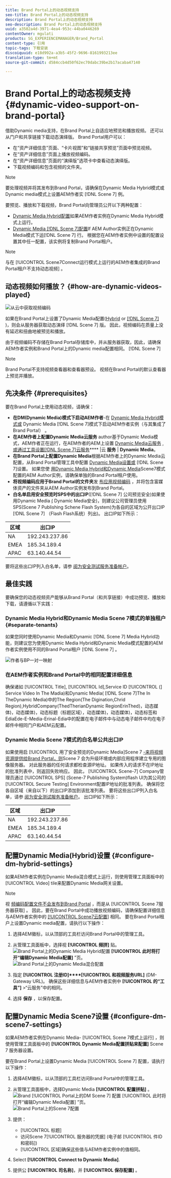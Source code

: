 ```yaml
---
title: Brand Portal上的动态视频支持
seo-title: Brand Portal上的动态视频支持
description: Brand Portal上的动态视频支持
seo-description: Brand Portal上的动态视频支持
uuid: a3502a4d-3971-4ea4-953c-44ba0446269
contentOwner: mgulati
products: SG_EXPERIENCEMANAGER/Brand_Portal
content-type: 引用
topic-tags: 下载安装
discoiquuid: e18d992a-a3b5-45f2-9696-8161993213ee
translation-type: tm+mt
source-git-commit: d584ccb4d50f62ec70dabc39be2b17acaba47140

---
```



# Brand Portal上的动态视频支持 {#dynamic-video-support-on-brand-portal}

借助Dynamic media支持，在Brand Portal上自适应地预览和播放视频。 还可以从门户和共享链接下载动态演绎版。
Brand Portal用户可以：

* 在“资产详细信息”页面、“卡片视图”和“链接共享预览”页面中预览视频。
* 在“资产详细信息”页面上播放视频编码。
* 在“资产详细信息”页面的“演绎版”选项卡中查看动态演绎版。
* 下载视频编码和包含视频的文件夹。

>[!NOTE]
>
>要处理视频并将其发布到Brand Portal，请确保在Dynamic Media Hybrid模式或Dynamic media模式上设置AEM作者实 [!DNL Scene 7] 例。

要预览、播放和下载视频，Brand Portal向管理员公开以下两种配置：

* [Dynamic Media Hybrid配置](#configure-dm-hybrid-settings)如果AEM作者实例在Dynamic Media Hybrid模式上运行。
* [Dynamic Media [!DNL Scene 7]配置](#configure-dm-scene7-settings)If AEM Author实例正在Dynamic Media模式下运[!DNL Scene 7] 行。
根据您在AEM作者实例中设置的配置设置其中任一配置，该实例将复制Brand Portal租户。

>[!NOTE]
>
>与在 [!UICONTROL Scene7Connect运行模式上运行的AEM作者集成的Brand Portal租户不支持动态视频] 。

## 动态视频如何播放？ {#how-are-dynamic-videos-played}

![从云中获取视频编码](assets/VideoEncodes.png)

如果在Brand Portal上设置了Dynamic Media配置([Hybrid](../using/dynamic-video-brand-portal.md#configure-dm-hybrid-settings) or [[!DNL Scene 7]](../using/dynamic-video-brand-portal.md#configure-dm-scene7-settings) )，则会从服务器获取动态演绎 [!DNL Scene 7] 版。 因此，视频编码在质量上没有延迟和扭曲地被预览和播放。

由于视频编码不存储在Brand Portal存储库中，并从服务器获取，因此，请确保AEM作者实例和Brand Portal上的Dynamic media配置相同。 [!DNL Scene 7]

>[!NOTE]
>
>Brand Portal不支持视频查看器和查看器预设。 视频在Brand Portal的默认查看器上预览并播放。

## 先决条件 {#prerequisites}

要在Brand Portal上使用动态视频，请确保：

* **在DM(Dynamic Media)模式下启动AEM作者**-在 [Dynamic Media Hybrid模式或](https://helpx.adobe.com/experience-manager/6-5/assets/using/config-dynamic.html#EnablingDynamicMedia) Dynamic Media [!DNL Scene 7]模式下启动AEM作者实例（与其集成了Brand Portal） [](https://helpx.adobe.com/experience-manager/6-5/assets/using/config-dms7.html#EnablingDynamicMediainScene7mode)。
* **在AEM作者上配置Dynamic Media云服务** author基于Dynamic Media模式，AEM作者正在运行，在AEM作者的AEM上设置 [Dynamic Media云服务](https://helpx.adobe.com/experience-manager/6-5/assets/using/config-dynamic.html#ConfiguringDynamicMediaCloudServices) , [或通过工具设置[!DNL Scene 7]云服务](https://helpx.adobe.com/experience-manager/6-5/assets/using/config-dms7.html#ConfiguringDynamicMediaCloudServices)**** |云 **服务** | **Dynamic Media**。
* **在Brand Portal上配置Dynamic Media**&#x200B;根据AEM作者上的Dynamic Media云配置，从Brand Portal管理工具中配置 [Dynamic Media设置或](#configure-dm-hybrid-settings)[](#configure-dm-scene7-settings) [!DNL Scene 7]设置。
如果您使 [用Dynamic Media Hybrid和Dynamic Media](#separate-tenants)Scene7模式配置的AEM Author实例，请确保单独的Brand Portal租户使用。
* **将视频编码应用于Brand Portal的文件夹**&#x200B;发 [布应用视频编码](https://helpx.adobe.com/experience-manager/6-5/assets/using/video-profiles.html) ，并将包含富媒体资产的文件夹从AEM Author实例发布到Brand Portal。
* **白名单启用安全预览时SPS中的出口IP**([!DNL Scene 7] 公司预览安全)如果使用Dynamic Media [(](https://docs.adobe.com/content/help/en/dynamic-media-classic/using/upload-publish/testing-assets-making-them-public.html) Dynamic Media安全)，则建议公司管理员使用SPS(Scene 7 Publishing Schene Flash System)为各自的区域为公开出口IP [!DNL Scene 7][](https://docs.adobe.com/content/help/en/dynamic-media-classic/using/upload-publish/testing-assets-making-them-public.html#testing-the-secure-testing-service) （Flash Flash系统）列出)。
出口IP如下所示：

| **区域** | **出口IP** |
|--- |--- |
| NA | 192.243.237.86 |
| EMEA | 185.34.189.4 |
| APAC | 63.140.44.54 |

要将这些出口IP列入白名单，请参 [阅为安全测试服务准备帐户](https://docs.adobe.com/content/help/en/dynamic-media-classic/using/upload-publish/testing-assets-making-them-public.html#testing-the-secure-testing-service)。

## 最佳实践

要确保您的动态视频资产能够从Brand Portal（和共享链接）中成功预览、播放和下载，请遵循以下实践：

### Dynamic Media Hybrid和Dynamic Media Scene 7模式的单独租户 {#separate-tenants}

如果您同时使用Dynamic Media和Dynamic [!DNL Scene 7] Media Hybrid功能，则建议您为使用Dynamic Media Hybrid和Dynamic Media模式配置的AEM作者实例使用不同的Brand Portal租户 [!DNL Scene 7] 。

![作者与BP一对一映射](assets/BPDynamicMedia.png)

### 在AEM作者实例和Brand Portal中的相同配置详细信息

确保诸如 [!UICONTROL Title], [!UICONTROL Id],Service ID [!UICONTROL (] Service Video In The Madia)和Dynamic Media( [!DNL Scene 7]The In TheDynamic Media)中的The Region(The Digination,Chrid Region),HybridCompany(ThedTherianDynamic RegionErinThed)，动态媒体)，动态媒体)，动态标题（标题区域），动态媒体)，动态媒体)，动态标签和EdiaEde-E-Media-Erinal-Edia中的配置在电子邮件中与动态电子邮件中均在电子邮件中相同门户和AEM云配置。

### Dynamic Media Scene 7模式的白名单公共出口IP

如果使用启 [!UICONTROL 用了安全预览的Dynamic Media]Scene 7 [-来将视频资源提供给Brand Portal，则](https://docs.adobe.com/content/help/en/dynamic-media-classic/using/upload-publish/testing-assets-making-them-public.html)Scene 7  会为升级环境或内部应用程序建立专用的图像服务器。 对此服务器的任何请求都检查源IP地址。 如果传入的请求不在IP地址的批准列表中，则返回失败响应。
因此， [!UICONTROL Scene-7] Company管理员通过 [!UICONTROL SPS] (Scene-7 Publishing System)flash UI为其公司的 [!UICONTROL Secure Testing] Environment配置IP地址的批准列表。 确保将您各自区域（来自以下）的出口IP添加到该批准列表。
要将这些出口IP列入白名单，请参 [阅为安全测试服务准备帐户](https://docs.adobe.com/content/help/en/dynamic-media-classic/using/upload-publish/testing-assets-making-them-public.html#testing-the-secure-testing-service)。
出口IP如下所示：

| **区域** | **出口IP** |
|--- |--- |
| NA | 192.243.237.86 |
| EMEA | 185.34.189.4 |
| APAC | 63.140.44.54 |

## 配置Dynamic Media(Hybrid)设置 {#configure-dm-hybrid-settings}

如果AEM作者实例在Dynamic Media混合模式上运行，则使用管理工具面板中的 [!UICONTROL Video] tile来配置Dynamic Media网关设置。
>[!NOTE]
>
>视 [频编码配置文件不会发布到Brand Portal](https://helpx.adobe.com/experience-manager/6-5/assets/using/video-profiles.html) ，而是从 [!UICONTROL Scene 7服务器获取] 。 因此，要在Brand Portal中成功播放视频编码，请确保配置详细信息与AEM作者实例中的 [[!UICONTROL Scene7云配置]](https://helpx.adobe.com/experience-manager/6-5/assets/using/config-dms7.html#ConfiguringDynamicMediaCloudServices) 相同。
要在Brand Portal租户上设置Dynamic media配置，请执行以下操作：

1. 选择AEM徽标，以从顶部的工具栏访问Brand Portal中的管理工具。

2. 从管理工具面板中，选择视 **[!UICONTROL 频拼]** 贴。<br />
   ![Brand Portal上的Dynamic Media Hybrid配置](assets/DMHybrid-Video.png)
   **[!UICONTROL 此时将打开“编辑Dynamic Media配置]** ”页。<br />
   ![Brand Portal上的Dynamic Media混合配置](assets/edit-dynamic-media-config.png)

3. 指定 **[!UICONTROL 注册ID]****[!UICONTROL 和视频服务URL]** (DM-Gateway URL)。 确保这些详细信息与AEM作者实例中 **[!UICONTROL 的“工具”]** &gt;“云服务”中的相同。

4. 选择 **保存** ，以保存配置。

## 配置Dynamic Media Scene7设置 {#configure-dm-scene7-settings}

如果AEM作者实例在Dynamic Media- [!UICONTROL Scene 7模式上运行] ，则使用管理工具面板中的 **[!UICONTROL Dynamic Media配置拼贴来配置]** Scene 7  服务器设置。

要在Brand Portal上设置Dynamic Media [!UICONTROL Scene 7] 配置，请执行以下操作：

1. 选择AEM徽标，以从顶部的工具栏访问Brand Portal中的管理工具。

2. 从管理工具面板中，选择Dynamic Media **[!UICONTROL 配置拼贴]** 。<br />
   ![Brand [!UICONTROL Portal上的DM Scene 7] 配置](assets/DMS7-Tile.png)
   [!UICONTROL 此时将打开“编辑Dynamic Media配置] ”页。<br />
   ![Brand Portal上的Scene 7配置](assets/S7Config.png)

3. 提供：
   * [!UICONTROL 标题]
   * 访问Scene 7[!UICONTROL 服务器的凭据] (电子邮 [!UICONTROL 件ID和密码])
   * [!UICONTROL 区域]确保这些值与AEM作者实例中的值相同。

4. Select **[!UICONTROL Connect to Dynamic Media]**.

5. 提供公 **[!UICONTROL 司名称]**，并 **[!UICONTROL 保存配置]** 。
